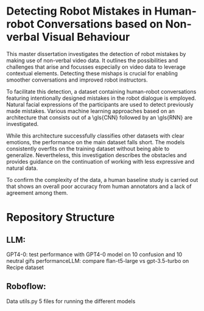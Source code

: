 # Detecting Robot Mistakes in Human-robot Conversations based on Non-verbal Visual Behaviour

This master dissertation investigates the detection of robot mistakes by making use of non-verbal video data. 
It outlines the possibilities and challenges that arise and focusses especially on video data to leverage contextual elements. 
Detecting these mishaps is crucial for enabling smoother conversations and improved robot instructors.

To facilitate this detection, a dataset containing human-robot conversations featuring intentionally designed mistakes in the robot dialogue is employed. 
Natural facial expressions of the participants are used to detect previously made mistakes.
Various machine learning approaches based on an architecture that consists out of a \gls{CNN} followed by an \gls{RNN} are investigated.

While this architecture successfully classifies other datasets with clear emotions, the performance on the main dataset falls short. 
The models consistently overfits on the training dataset without being able to generalize.
Nevertheless, this investigation describes the obstacles and provides guidance on the continuation of working with less expressive and natural data.

To confirm the complexity of the data, a human baseline study is carried out that shows an overall poor accuracy from human annotators and a lack of agreement among them.

# Repository Structure

## LLM:
GPT4-0: test performance with GPT4-0 model on 10 confusion and 10 neutral gifs
performanceLLM: compare flan-t5-large vs gpt-3.5-turbo on Recipe dataset

## Roboflow:
Data
utils.py
5 files for running the different models